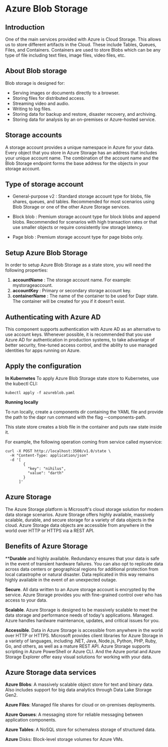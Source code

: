 # Azure Blob Storage

## Introduction
One of the main services provided with Azure is Cloud Storage. This allows us to store different artifacts in the Cloud. These include Tables, Queues, Files, and Containers. Containers are used to store Blobs which can be any type of file including text files, image files, video files, etc.

## About Blob storage

Blob storage is designed for:

- Serving images or documents directly to a browser.
- Storing files for distributed access.
- Streaming video and audio.
- Writing to log files.
- Storing data for backup and restore, disaster recovery, and archiving.
- Storing data for analysis by an on-premises or Azure-hosted service.

## Storage accounts
A storage account provides a unique namespace in Azure for your data. Every object that you store in Azure Storage has an address that includes your unique account name. The combination of the account name and the Blob Storage endpoint forms the base address for the objects in your storage account.

## Type of storage account
 - General-purpose v2 : Standard storage account type for blobs, file shares, queues, and tables. Recommended for most scenarios using Blob Storage or one of the other Azure Storage services.

 - Block blob : Premium storage account type for block blobs and append blobs. Recommended for scenarios with high transaction rates or that use smaller objects or require consistently low storage latency.

 - Page blob : Premium storage account type for page blobs only.

 ## Setup Azure Blob Storage

 In order to setup Azure Blob Storage as a state store, you will need the following properties:

1. **accountName** : The storage account name. For example: mystorageaccount.
2. **accountKey** : Primary or secondary storage account key.
3. **containerName** : The name of the container to be used for Dapr state. The container will be created for you if it doesn’t exist.

 ## Authenticating with Azure AD

This component supports authentication with Azure AD as an alternative to use account keys. Whenever possible, it is recommended that you use Azure AD for authentication in production systems, to take advantage of better security, fine-tuned access control, and the ability to use managed identities for apps running on Azure.

## Apply the configuration

**In Kubernetes**
To apply Azure Blob Storage state store to Kubernetes, use the kubectl CLI:
```
kubectl apply -f azureblob.yaml
```

**Running locally**

To run locally, create a components dir containing the YAML file and provide the path to the dapr run command with the flag --components-path.

This state store creates a blob file in the container and puts raw state inside it.

For example, the following operation coming from service called myservice:
```
curl -X POST http://localhost:3500/v1.0/state \
  -H "Content-Type: application/json"
  -d '[
        {
          "key": "nihilus",
          "value": "darth"
        }
      ]'
```

## Azure Storage

The Azure Storage platform is Microsoft's cloud storage solution for modern data storage scenarios. Azure Storage offers highly available, massively scalable, durable, and secure storage for a variety of data objects in the cloud. Azure Storage data objects are accessible from anywhere in the world over HTTP or HTTPS via a REST API. 

## Benefits of Azure Storage

****Durable** and highly available. Redundancy ensures that your data is safe in the event of transient hardware failures. You can also opt to replicate data across data centers or geographical regions for additional protection from local catastrophe or natural disaster. Data replicated in this way remains highly available in the event of an unexpected outage.

**Secure**. All data written to an Azure storage account is encrypted by the service. Azure Storage provides you with fine-grained control over who has access to your data.

**Scalable**. Azure Storage is designed to be massively scalable to meet the data storage and performance needs of today's applications.
Managed. Azure handles hardware maintenance, updates, and critical issues for you.

**Accessible**. Data in Azure Storage is accessible from anywhere in the world over HTTP or HTTPS. Microsoft provides client libraries for Azure Storage in a variety of languages, including .NET, Java, Node.js, Python, PHP, Ruby, Go, and others, as well as a mature REST API. Azure Storage supports scripting in Azure PowerShell or Azure CLI. And the Azure portal and Azure Storage Explorer offer easy visual solutions for working with your data.

## Azure Storage data services

**Azure Blobs**: A massively scalable object store for text and binary data. Also includes support for big data analytics through Data Lake Storage Gen2.

**Azure Files**: Managed file shares for cloud or on-premises deployments.

**Azure Queues**: A messaging store for reliable messaging between application components.

**Azure Tables**: A NoSQL store for schemaless storage of structured data.

**Azure** Disks: Block-level storage volumes for Azure VMs.

